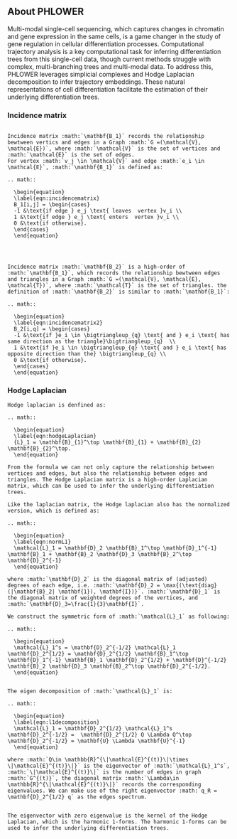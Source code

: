 ## About PHLOWER

Multi-modal single-cell sequencing, which captures changes in chromatin and gene expression in the same cells, is a game changer in the study of gene regulation in cellular differentiation processes. Computational trajectory analysis is a key computational task for inferring differentiation trees from this single-cell data, though current methods struggle with complex, multi-branching trees and multi-modal data. To address this, PHLOWER leverages simplicial complexes and Hodge Laplacian decomposition to infer trajectory embeddings. These natural representations of cell differentiation facilitate the estimation of their underlying differentiation trees.


### Incidence matrix

```{eval-rst}

Incidence matrix :math:`\mathbf{B_1}` records the relationship bewtween vertics and edges in a Graph :math:`G =(\mathcal{V}, \mathcal{E})`, where :math:`\mathcal{V}` is the set of vertices and :math:`\mathcal{E}` is the set of edges.
For vertex :math:`v_j \in \mathcal{V}` and edge :math:`e_i \in \mathcal{E}`, :math:`\mathbf{B_1}` is defined as:

.. math::

  \begin{equation}
  \label{eqn:incidencematrix}
  B_1[i,j] = \begin{cases}
  -1 &\text{if edge } e_j \text{ leaves  vertex }v_i \\
  1 &\text{if edge } e_j \text{ enters  vertex }v_i \\
  0 &\text{if otherwise}.
  \end{cases}
  \end{equation}




Incidence matrix :math:`\mathbf{B_2}` is a high-order of :math:`\mathbf{B_1}`, which records the relationship bewtween edges and triangles in a Graph :math:`G =(\mathcal{V}, \mathcal{E}, \mathcal{T})`, where :math:`\mathcal{T}` is the set of triangles. the definition of :math:`\mathbf{B_2}` is similar to :math:`\mathbf{B_1}`:

.. math::

  \begin{equation}
  \label{eqn:incidencematrix2}
  B_2[i,q] = \begin{cases}
  -1 &\text{if }e_i \in \bigtriangleup_{q} \text{ and } e_i \text{ has same direction as the triangle}\bigtriangleup_{q}  \\
  1 &\text{if }e_i \in \bigtriangleup_{q} \text{ and } e_i \text{ has opposite direction than the} \bigtriangleup_{q} \\
  0 &\text{if otherwise}.
  \end{cases}
  \end{equation}

```

### Hodge Laplacian

```{eval-rst}
Hodge laplacian is denfined as:

.. math::

  \begin{equation}
  \label{eqn:hodgeLaplacian}
  {L}_1 = \mathbf{B}_{1}^\top \mathbf{B}_{1} + \mathbf{B}_{2} \mathbf{B}_{2}^\top.
  \end{equation}

From the formula we can not only capture the relationship between vertices and edges, but also the relationship between edges and triangles. The Hodge Laplacian matrix is a high-order Laplacian matrix, which can be used to infer the underlying differentiation trees.

Like the laplacian matrix, the Hodge laplacian also has the normalized version, which is defined as:

.. math::

  \begin{equation}
  \label{eqn:normL1}
  \mathcal{L}_1 = \mathbf{D}_2 \mathbf{B}_1^\top \mathbf{D}_1^{-1} \mathbf{B}_1 + \mathbf{B}_2 \mathbf{D}_3 \mathbf{B}_2^\top \mathbf{D}_2^{-1}
  \end{equation}

where :math:`\mathbf{D}_2` is the diagonal matrix of (adjusted) degrees of each edge, i.e. :math:`\mathbf{D}_2 = \max{(\text{diag}(|\mathbf{B}_2| \mathbf{1}), \mathbf{I})}`. :math:`\mathbf{D}_1` is the diagonal matrix of weighted degrees of the vertices, and :math:`\mathbf{D}_3=\frac{1}{3}\mathbf{I}`.

We construct the symmetric form of :math:`\mathcal{L}_1` as following:

.. math::

  \begin{equation}
  \mathcal{L}_1^s = \mathbf{D}_2^{-1/2} \mathcal{L}_1 \mathbf{D}_2^{1/2} = \mathbf{D}_2^{1/2} \mathbf{B}_1^\top \mathbf{D}_1^{-1} \mathbf{B}_1 \mathbf{D}_2^{1/2} + \mathbf{D}^{-1/2} \mathbf{B}_2 \mathbf{D}_3 \mathbf{B}_2^\top \mathbf{D}_2^{-1/2}.
  \end{equation}


The eigen decomposition of :math:`\mathcal{L}_1` is:

.. math::

  \begin{equation}
  \label{eqn:l1decomposition}
  \mathcal{L}_1 = \mathbf{D}_2^{1/2} \mathcal{L}_1^s \mathbf{D}_2^{-1/2} =  \mathbf{D}_2^{1/2} Q \Lambda Q^\top \mathbf{D}_2^{-1/2} = \mathbf{U} \Lambda \mathbf{U}^{-1}
  \end{equation}

where :math:`Q\in \mathbb{R}^{\|\mathcal{E}^{(t)}\|\times \|\mathcal{E}^{(t)}\|}` is the eigenvector of :math:`\mathcal{L}_1^s`, :math:`\|\mathcal{E}^{(t)}\|` is the number of edges in graph :math:`G^{(t)}`, the diagonal matrix :math:`\Lambda\in \mathbb{R}^{\|\mathcal{E}^{(t)}\|}` records the corresponding eigenvalues. We can make use of the right eigenvector :math:`q_R = \mathbf{D}_2^{1/2} q` as the edges spectrum.


The eigenvector with zero eigenvalue is the kernel of the Hodge Laplacian, which is the harmonic 1-forms. The harmonic 1-forms can be used to infer the underlying differentiation trees.
```
